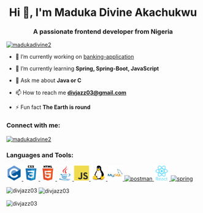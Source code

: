 <h1 align="center">Hi 👋, I'm Maduka Divine Akachukwu</h1>
<h3 align="center">A passionate frontend developer from Nigeria</h3>

<p align="left"> <a href="https://twitter.com/madukadivine2" target="blank"><img src="https://img.shields.io/twitter/follow/madukadivine2?logo=twitter&style=for-the-badge" alt="madukadivine2" /></a> </p>

- 🔭 I’m currently working on [banking-application](https://github.com/divjazz03/banking-application)

- 🌱 I’m currently learning **Spring, Spring-Boot, JavaScript**

- 💬 Ask me about **Java or C**

- 📫 How to reach me **divjazz03@gmail.com**

- ⚡ Fun fact **The Earth is round**

<h3 align="left">Connect with me:</h3>
<p align="left">
<a href="https://twitter.com/madukadivine2" target="blank"><img align="center" src="https://raw.githubusercontent.com/rahuldkjain/github-profile-readme-generator/master/src/images/icons/Social/twitter.svg" alt="madukadivine2" height="30" width="40" /></a>
</p>

<h3 align="left">Languages and Tools:</h3>
<p align="left"> <a href="https://www.cprogramming.com/" target="_blank" rel="noreferrer"> <img src="https://raw.githubusercontent.com/devicons/devicon/master/icons/c/c-original.svg" alt="c" width="40" height="40"/> </a> <a href="https://www.w3schools.com/css/" target="_blank" rel="noreferrer"> <img src="https://raw.githubusercontent.com/devicons/devicon/master/icons/css3/css3-original-wordmark.svg" alt="css3" width="40" height="40"/> </a> <a href="https://www.w3.org/html/" target="_blank" rel="noreferrer"> <img src="https://raw.githubusercontent.com/devicons/devicon/master/icons/html5/html5-original-wordmark.svg" alt="html5" width="40" height="40"/> </a> <a href="https://www.java.com" target="_blank" rel="noreferrer"> <img src="https://raw.githubusercontent.com/devicons/devicon/master/icons/java/java-original.svg" alt="java" width="40" height="40"/> </a> <a href="https://developer.mozilla.org/en-US/docs/Web/JavaScript" target="_blank" rel="noreferrer"> <img src="https://raw.githubusercontent.com/devicons/devicon/master/icons/javascript/javascript-original.svg" alt="javascript" width="40" height="40"/> </a> <a href="https://www.linux.org/" target="_blank" rel="noreferrer"> <img src="https://raw.githubusercontent.com/devicons/devicon/master/icons/linux/linux-original.svg" alt="linux" width="40" height="40"/> </a> <a href="https://www.mysql.com/" target="_blank" rel="noreferrer"> <img src="https://raw.githubusercontent.com/devicons/devicon/master/icons/mysql/mysql-original-wordmark.svg" alt="mysql" width="40" height="40"/> </a> <a href="https://postman.com" target="_blank" rel="noreferrer"> <img src="https://www.vectorlogo.zone/logos/getpostman/getpostman-icon.svg" alt="postman" width="40" height="40"/> </a> <a href="https://reactjs.org/" target="_blank" rel="noreferrer"> <img src="https://raw.githubusercontent.com/devicons/devicon/master/icons/react/react-original-wordmark.svg" alt="react" width="40" height="40"/> </a> <a href="https://spring.io/" target="_blank" rel="noreferrer"> <img src="https://www.vectorlogo.zone/logos/springio/springio-icon.svg" alt="spring" width="40" height="40"/> </a> </p>

<p><img align="left" src="https://github-readme-stats.vercel.app/api/top-langs?username=divjazz03&show_icons=true&locale=en&layout=compact" alt="divjazz03" /></p>

<p>&nbsp;<img align="center" src="https://github-readme-stats.vercel.app/api?username=divjazz03&show_icons=true&locale=en" alt="divjazz03" /></p>

<p><img align="center" src="https://github-readme-streak-stats.herokuapp.com/?user=divjazz03&" alt="divjazz03" /></p>




